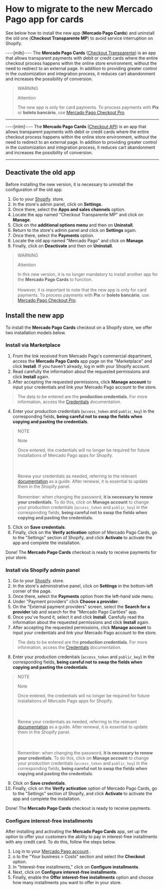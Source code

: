 # How to migrate to the new Mercado Pago app for cards

See below how to install the new app (**Mercado Pago Cards**) and uninstall the old one (**Checkout Transparente MP**) to avoid service interruption on Shopify.

----[mlb]----
The **Mercado Pago Cards** ([Checkout Transparente](/developers/en/docs/checkout-api/landing)) is an app that allows transparent payments with debit or credit cards where the entire checkout process happens within the online store environment, without the need to redirect to an external page. In addition to providing greater control in the customization and integration process, it reduces cart abandonment and increases the possibility of conversion.

> WARNING
>
> Attention
>
> The new app is only for card payments. To process payments with **Pix** or **boleto bancário**, use [Mercado Pago Checkout Pro](/developers/en/docs/shopify/integration-configuration/checkout-pro).

------------
----[mlm]----
The **Mercado Pago Cards** ([Checkout API](/developers/en/docs/checkout-api/landing)) is an app that allows transparent payments with debit or credit cards where the entire checkout process happens within the online store environment, without the need to redirect to an external page. In addition to providing greater control in the customization and integration process, it reduces cart abandonment and increases the possibility of conversion.

------------

## Deactivate the old app

Before installing the new version, it is necessary to uninstall the configuration of the old app.

1. Go to your [Shopify](https://accounts.shopify.com/store-login). store.
2. In the store's admin panel, click on **Settings**.
3. Once there, select the **Apps and sales channels** option.
4. Locate the app named "Checkout Transparente MP" and click on **Manage**.
5. Click on the **additional options menu** and then on **Uninstall**.
6. Return to the store's admin panel and click on **Settings** again.
7. Once there, select the **Payments** option.
8. Locate the old app named "Mercado Pago" and click on **Manage**.
9. Finally, click on **Deactivate** and then on **Uninstall**.

> WARNING
>
> Attention
>
> In this new version, it is no longer mandatory to install another app for the **Mercado Pago Cards** to function.
> <br><br>
> However, it is important to note that the new app is only for card payments. To process payments with **Pix** or **boleto bancário**, use [Mercado Pago Checkout Pro](/developers/en/docs/shopify/integration-configuration/checkout-pro).

## Install the new app

To install the **Mercado Pago Cards** checkout on a Shopify store, we offer two installation models below.

### Install via Marketplace

1. From the link received from Mercado Pago's commercial department, access the **Mercado Pago Cards** app page on the "Marketplace" and click **Install**. If you haven't already, log in with your Shopify account.
2. Read carefully the information about the requested permissions and click **Install** again.
3. After accepting the requested permissions, click **Manage account** to input your credentials and link your Mercado Pago account to the store.

> The data to be entered are the **production credentials**. For more information, access the [Credentials](/developers/en/guides/additional-content/your-integrations/credentials) documentation.

4. Enter your production credentials (`access_token` and `public_key`) in the corresponding fields, **being careful not to swap the fields when copying and pasting the credentials**.

> NOTE
>
> Note
>
> Once entered, the credentials will no longer be required for future installations of Mercado Pago apps for Shopify.<br><br>
> <br><br>
> Renew your credentials as needed, referring to the relevant [documentation](/developers/en/docs/shopify/best-practices/credentials-best-practices/secure-credentials)  as a guide. After renewal, it is essential to update them in the Shopify panel. 
> <br><br>
> Remember: when changing the password, **it is necessary to renew your credentials**. To do this, click on **Manage account** to change your production credentials (`access_token` and `public_key`) in the corresponding fields, **being careful not to swap the fields when copying and pasting the credentials**.

5. Click on **Save credentials**.
6. Finally, click on the **Verify activation** option of Mercado Pago Cards, go to the "Settings" section of Shopify, and click **Activate** to activate the app and complete the installation.

Done! The **Mercado Pago Cards** checkout is ready to receive payments for your store.

### Install via Shopify admin panel

1. Go to your [Shopify](https://accounts.shopify.com/store-login). store.
2. In the store's administrative panel, click on **Settings** in the bottom-left corner of the page.
3. Once there, select the **Payments** option from the left-hand side menu.
4. Under "Payment providers" click **Choose a provider**.
5. On the "External payment providers" screen, select the **Search for a provider** tab and search for the "Mercado Pago Cartões" app.
6. Once you've found it, select it and click **Install**. Carefully read the information about the requested permissions and click **Install** again.
7. After accepting the requested permissions, click **Manage account** to input your credentials and link your Mercado Pago account to the store.

> The data to be entered are the **production credentials**. For more information, access the [Credentials](/developers/en/guides/additional-content/your-integrations/credentials) documentation.

8. Enter your production credentials (`access_token` and `public_key`) in the corresponding fields, **being careful not to swap the fields when copying and pasting the credentials**.

> NOTE
>
> Note
>
> Once entered, the credentials will no longer be required for future installations of Mercado Pago apps for Shopify.<br><br>
> <br><br>
> Renew your credentials as needed, referring to the relevant [documentation](/developers/en/docs/shopify/best-practices/credentials-best-practices/secure-credentials)  as a guide. After renewal, it is essential to update them in the Shopify panel. <br><br>
> <br><br>
> Remember: when changing the password, **it is necessary to renew your credentials**. To do this, click on **Manage account** to change your production credentials (`access_token` and `public_key`) in the corresponding fields, **being careful not to swap the fields when copying and pasting the credentials**.

9. Click on **Save credentials**.
10. Finally, click on the **Verify activation** option of Mercado Pago Cards, go to the "Settings" section of Shopify, and click **Activate** to activate the app and complete the installation.

Done! The **Mercado Pago Cards** checkout is ready to receive payments.

### Configure interest-free installments

After installing and activating the **Mercado Pago Cards** app, set up the option to offer your customers the ability to pay in interest-free installments with any credit card. To do this, follow the steps below.

1. Log in to your [Mercado Pago account](https://www.mercadopago[FAKER][URL][DOMAIN]/home)..
2. o to the "Your business > Costs" section and select the **Checkout** option.
3. In "Interest-free installments," click on **Configure installments**.
4. Next, click on **Configure interest-free installments**.
5. Finally, enable the **Offer interest-free installments** option and choose how many installments you want to offer in your store.